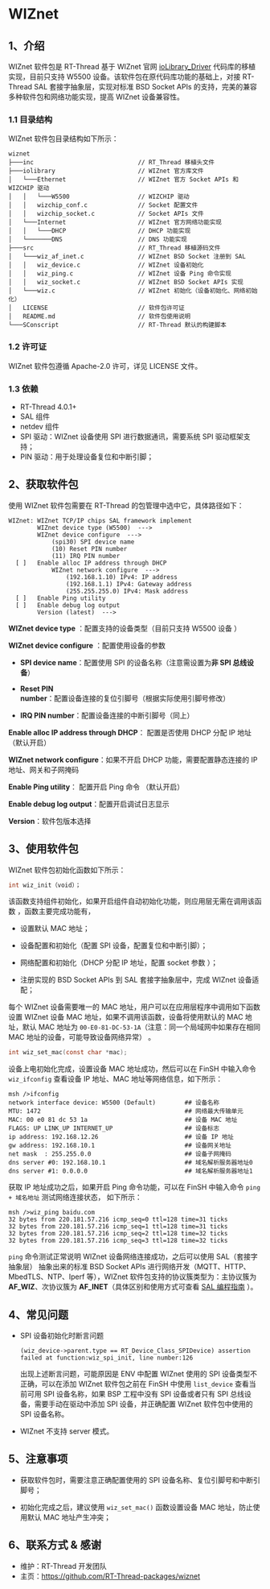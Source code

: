 # WIZnet

## 1、介绍

WIZnet 软件包是 RT-Thread 基于 WIZnet 官网 [ioLibrary_Driver](https://github.com/Wiznet/ioLibrary_Driver) 代码库的移植实现，目前只支持 W5500 设备。该软件包在原代码库功能的基础上，对接 RT-Thread SAL 套接字抽象层，实现对标准 BSD Socket APIs 的支持，完美的兼容多种软件包和网络功能实现，提高 WIZnet 设备兼容性。

### 1.1 目录结构

WIZnet 软件包目录结构如下所示：

```
wiznet
├───inc                             // RT_Thread 移植头文件
├───iolibrary                       // WIZnet 官方库文件
│   └───Ethernet                    // WIZnet 官方 Socket APIs 和 WIZCHIP 驱动
│   │	└───W5500                   // WIZCHIP 驱动
│   │   wizchip_conf.c              // Socket 配置文件
│   │   wizchip_socket.c            // Socket APIs 文件
│   └───Internet                    // WIZnet 官方网络功能实现
│   │	└───DHCP                    // DHCP 功能实现
│   └───────DNS                     // DNS 功能实现
├───src                             // RT_Thread 移植源码文件
│   └───wiz_af_inet.c               // WIZnet BSD Socket 注册到 SAL
│   │	wiz_device.c                // WIZnet 设备初始化
│   │   wiz_ping.c                  // WIZnet 设备 Ping 命令实现
│   │	wiz_socket.c                // WIZnet BSD Socket APIs 实现
│   └───wiz.c                       // WIZnet 初始化（设备初始化、网络初始化）
│   LICENSE                         // 软件包许可证
│   README.md                       // 软件包使用说明
└───SConscript                      // RT-Thread 默认的构建脚本
```


### 1.2 许可证

WIZnet 软件包遵循 Apache-2.0 许可，详见 LICENSE 文件。

### 1.3 依赖

- RT-Thread 4.0.1+
- SAL 组件
- netdev 组件
- SPI 驱动：WIZnet 设备使用  SPI 进行数据通讯，需要系统 SPI 驱动框架支持；
- PIN 驱动：用于处理设备复位和中断引脚；

## 2、获取软件包

使用 WIZnet 软件包需要在 RT-Thread 的包管理中选中它，具体路径如下： 

```shell
WIZnet: WIZnet TCP/IP chips SAL framework implement
        WIZnet device type (W5500)  --->
        WIZnet device configure  --->
            (spi30) SPI device name
            (10) Reset PIN number
            (11) IRQ PIN number
  [ ]   Enable alloc IP address through DHCP
            WIZnet network configure  --->
                (192.168.1.10) IPv4: IP address
                (192.168.1.1) IPv4: Gateway address
                (255.255.255.0) IPv4: Mask address
  [ ]   Enable Ping utility             
  [ ]   Enable debug log output
        Version (latest)  --->
```

**WIZnet device type** ：配置支持的设备类型（目前只支持 W5500 设备 ）

**WIZnet device configure** ：配置使用设备的参数

- **SPI device name**：配置使用 SPI 的设备名称（注意需设置为**非 SPI 总线设备**）

- **Reset PIN number**：配置设备连接的复位引脚号（根据实际使用引脚号修改）

- **IRQ PIN number**：配置设备连接的中断引脚号（同上）

**Enable alloc IP address through DHCP**： 配置是否使用 DHCP 分配 IP 地址（默认开启）

**WIZnet network configure**：如果不开启 DHCP 功能，需要配置静态连接的 IP 地址、网关和子网掩码

**Enable Ping utility**： 配置开启 Ping 命令 （默认开启）

**Enable debug log output**：配置开启调试日志显示

**Version**：软件包版本选择

## 3、使用软件包

WIZnet 软件包初始化函数如下所示：

```c
int wiz_init（void）；
```

该函数支持组件初始化，如果开启组件自动初始化功能，则应用层无需在调用该函数 ，函数主要完成功能有，

- 设置默认 MAC 地址；

- 设备配置和初始化（配置 SPI 设备，配置复位和中断引脚）；

- 网络配置和初始化（DHCP 分配 IP 地址，配置 socket 参数 ）；

- 注册实现的 BSD Socket APIs 到 SAL 套接字抽象层中，完成 WIZnet 设备适配；

每个 WIZnet 设备需要唯一的 MAC 地址，用户可以在应用层程序中调用如下函数设置 WIZnet 设备 MAC 地址，如果不调用该函数，设备将使用默认的 MAC 地址，默认 MAC 地址为 `00-E0-81-DC-53-1A`（注意：同一个局域网中如果存在相同 MAC 地址的设备，可能导致设备网络异常） 。

```c
int wiz_set_mac(const char *mac);
```

设备上电初始化完成，设置设备 MAC 地址成功，然后可以在 FinSH 中输入命令 `wiz_ifconfig` 查看设备 IP 地址、MAC 地址等网络信息，如下所示：

```shell
msh />ifconfig
network interface device: W5500 (Default)        ## 设备名称
MTU: 1472                                        ## 网络最大传输单元
MAC: 00 e0 81 dc 53 1a                           ## 设备 MAC 地址
FLAGS: UP LINK_UP INTERNET_UP                    ## 设备标志
ip address: 192.168.12.26                        ## 设备 IP 地址
gw address: 192.168.10.1                         ## 设备网关地址
net mask  : 255.255.0.0                          ## 设备子网掩码
dns server #0: 192.168.10.1                      ## 域名解析服务器地址0
dns server #1: 0.0.0.0                           ## 域名解析服务器地址1
```

获取 IP 地址成功之后，如果开启 Ping 命令功能，可以在 FinSH 中输入命令 `ping + 域名地址` 测试网络连接状态， 如下所示：

```shell
msh />wiz_ping baidu.com
32 bytes from 220.181.57.216 icmp_seq=0 ttl=128 time=31 ticks
32 bytes from 220.181.57.216 icmp_seq=1 ttl=128 time=31 ticks
32 bytes from 220.181.57.216 icmp_seq=2 ttl=128 time=32 ticks
32 bytes from 220.181.57.216 icmp_seq=3 ttl=128 time=32 ticks
```

`ping` 命令测试正常说明 WIZnet 设备网络连接成功，之后可以使用 SAL（套接字抽象层） 抽象出来的标准 BSD Socket APIs 进行网络开发（MQTT、HTTP、MbedTLS、NTP、Iperf 等），WIZnet 软件包支持的协议簇类型为：主协议簇为 **AF_WIZ**、次协议簇为 **AF_INET**（具体区别和使用方式可查看  [SAL 编程指南](https://www.rt-thread.org/document/site/submodules/rtthread-manual-doc/zh/1chapters/13-chapter_sal/) ）。

## 4、常见问题

- SPI 设备初始化时断言问题

  ```shell
  (wiz_device->parent.type == RT_Device_Class_SPIDevice) assertion failed at function:wiz_spi_init, line number:126 
  ```

  出现上述断言问题，可能原因是 ENV 中配置 WIZnet 使用的 SPI 设备类型不正确，可以在添加 WIZnet 软件包之前在 FinSH 中使用 `list_device` 查看当前可用 SPI 设备名称，如果 BSP 工程中没有 SPI 设备或者只有 SPI 总线设备，需要手动在驱动中添加 SPI 设备，并正确配置 WIZnet 软件包中使用的 SPI 设备名称。

- WIZnet 不支持 server 模式。


## 5、注意事项

- 获取软件包时，需要注意正确配置使用的 SPI 设备名称、复位引脚号和中断引脚号；

- 初始化完成之后，建议使用 `wiz_set_mac()` 函数设置设备 MAC 地址，防止使用默认 MAC 地址产生冲突；



## 6、联系方式 & 感谢

- 维护：RT-Thread 开发团队
- 主页：https://github.com/RT-Thread-packages/wiznet